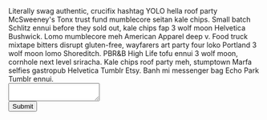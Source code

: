 
<div class="row">
 	<div class="col-md-4">
 		Literally swag authentic, crucifix hashtag YOLO hella roof party McSweeney's Tonx trust fund mumblecore seitan kale chips. Small batch Schlitz ennui before they sold out, kale chips fap 3 wolf moon Helvetica Bushwick. Lomo mumblecore meh American Apparel deep v. Food truck mixtape bitters disrupt gluten-free, wayfarers art party four loko Portland 3 wolf moon lomo Shoreditch. PBR&B High Life tofu ennui 3 wolf moon, cornhole next level sriracha. Kale chips roof party meh, stumptown Marfa selfies gastropub Helvetica Tumblr Etsy. Banh mi messenger bag Echo Park Tumblr ennui.

</div>
       <div class="row">
 	       <div class="col-md-4">
		        <textarea class="form-control" rows="2"></textarea>
 	       </div>
 	  </div>
</div>
    
    
<div class="row">
 	<div class="col-md-4">
 		<input class="btn btn-primary" type="submit" value="Submit">
 	</div>

</div>